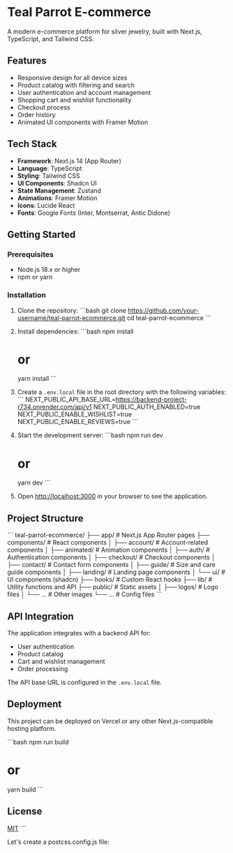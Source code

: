# Teal Parrot E-commerce

A modern e-commerce platform for silver jewelry, built with Next.js, TypeScript, and Tailwind CSS.

## Features

- Responsive design for all device sizes
- Product catalog with filtering and search
- User authentication and account management
- Shopping cart and wishlist functionality
- Checkout process
- Order history
- Animated UI components with Framer Motion

## Tech Stack

- **Framework**: Next.js 14 (App Router)
- **Language**: TypeScript
- **Styling**: Tailwind CSS
- **UI Components**: Shadcn UI
- **State Management**: Zustand
- **Animations**: Framer Motion
- **Icons**: Lucide React
- **Fonts**: Google Fonts (Inter, Montserrat, Antic Didone)

## Getting Started

### Prerequisites

- Node.js 18.x or higher
- npm or yarn

### Installation

1. Clone the repository:
   \`\`\`bash
   git clone https://github.com/your-username/teal-parrot-ecommerce.git
   cd teal-parrot-ecommerce
   \`\`\`

2. Install dependencies:
   \`\`\`bash
   npm install
   # or
   yarn install
   \`\`\`

3. Create a `.env.local` file in the root directory with the following variables:
   \`\`\`
   NEXT_PUBLIC_API_BASE_URL=https://backend-project-r734.onrender.com/api/v1
   NEXT_PUBLIC_AUTH_ENABLED=true
   NEXT_PUBLIC_ENABLE_WISHLIST=true
   NEXT_PUBLIC_ENABLE_REVIEWS=true
   \`\`\`

4. Start the development server:
   \`\`\`bash
   npm run dev
   # or
   yarn dev
   \`\`\`

5. Open [http://localhost:3000](http://localhost:3000) in your browser to see the application.

## Project Structure

\`\`\`
teal-parrot-ecommerce/
├── app/                  # Next.js App Router pages
├── components/           # React components
│   ├── account/          # Account-related components
│   ├── animated/         # Animation components
│   ├── auth/             # Authentication components
│   ├── checkout/         # Checkout components
│   ├── contact/          # Contact form components
│   ├── guide/            # Size and care guide components
│   ├── landing/          # Landing page components
│   └── ui/               # UI components (shadcn)
├── hooks/                # Custom React hooks
├── lib/                  # Utility functions and API
├── public/               # Static assets
│   ├── logos/            # Logo files
│   └── ...               # Other images
└── ...                   # Config files
\`\`\`

## API Integration

The application integrates with a backend API for:
- User authentication
- Product catalog
- Cart and wishlist management
- Order processing

The API base URL is configured in the `.env.local` file.

## Deployment

This project can be deployed on Vercel or any other Next.js-compatible hosting platform.

\`\`\`bash
npm run build
# or
yarn build
\`\`\`

## License

[MIT](LICENSE)
\`\`\`

Let's create a postcss.config.js file:

